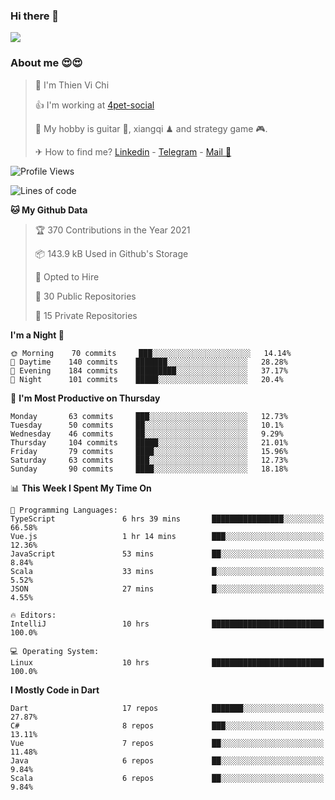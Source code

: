### Hi there 👋
![](https://media1.tenor.com/images/9aa4aee77151757a310fcdb4b8fd2a0a/tenor.gif?itemid=12671405)

### About me 😍😍

> 🙎 I'm Thien Vi Chi
> 
> 👍 I'm working at [4pet-social](https://github.com/4pet-social)
>
> 🥞 My hobby is guitar 🎸, xiangqi ♟ and strategy game 🎮.
> 
> ✈ How to find me? [Linkedin](https://www.linkedin.com/in/tvc12/) - [Telegram](https://t.me/yeutham212) - [Mail 📧](mailto:meomeocf98@gmail.com)
> 

<!--START_SECTION:waka-->
![Profile Views](http://img.shields.io/badge/Profile%20Views-4-blue)

![Lines of code](https://img.shields.io/badge/From%20Hello%20World%20I%27ve%20Written-731303%20lines%20of%20code-blue)

**🐱 My Github Data** 

> 🏆 370 Contributions in the Year 2021
 > 
> 📦 143.9 kB Used in Github's Storage 
 > 
> 💼 Opted to Hire
 > 
> 📜 30 Public Repositories 
 > 
> 🔑 15 Private Repositories  
 > 
**I'm a Night 🦉** 

```text
🌞 Morning    70 commits     ███░░░░░░░░░░░░░░░░░░░░░░   14.14% 
🌆 Daytime    140 commits    ███████░░░░░░░░░░░░░░░░░░   28.28% 
🌃 Evening    184 commits    █████████░░░░░░░░░░░░░░░░   37.17% 
🌙 Night      101 commits    █████░░░░░░░░░░░░░░░░░░░░   20.4%

```
📅 **I'm Most Productive on Thursday** 

```text
Monday       63 commits     ███░░░░░░░░░░░░░░░░░░░░░░   12.73% 
Tuesday      50 commits     ██░░░░░░░░░░░░░░░░░░░░░░░   10.1% 
Wednesday    46 commits     ██░░░░░░░░░░░░░░░░░░░░░░░   9.29% 
Thursday     104 commits    █████░░░░░░░░░░░░░░░░░░░░   21.01% 
Friday       79 commits     ████░░░░░░░░░░░░░░░░░░░░░   15.96% 
Saturday     63 commits     ███░░░░░░░░░░░░░░░░░░░░░░   12.73% 
Sunday       90 commits     ████░░░░░░░░░░░░░░░░░░░░░   18.18%

```


📊 **This Week I Spent My Time On** 

```text
💬 Programming Languages: 
TypeScript               6 hrs 39 mins       ████████████████░░░░░░░░░   66.58% 
Vue.js                   1 hr 14 mins        ███░░░░░░░░░░░░░░░░░░░░░░   12.36% 
JavaScript               53 mins             ██░░░░░░░░░░░░░░░░░░░░░░░   8.84% 
Scala                    33 mins             █░░░░░░░░░░░░░░░░░░░░░░░░   5.52% 
JSON                     27 mins             █░░░░░░░░░░░░░░░░░░░░░░░░   4.55%

🔥 Editors: 
IntelliJ                 10 hrs              █████████████████████████   100.0%

💻 Operating System: 
Linux                    10 hrs              █████████████████████████   100.0%

```

**I Mostly Code in Dart** 

```text
Dart                     17 repos            ███████░░░░░░░░░░░░░░░░░░   27.87% 
C#                       8 repos             ███░░░░░░░░░░░░░░░░░░░░░░   13.11% 
Vue                      7 repos             ██░░░░░░░░░░░░░░░░░░░░░░░   11.48% 
Java                     6 repos             ██░░░░░░░░░░░░░░░░░░░░░░░   9.84% 
Scala                    6 repos             ██░░░░░░░░░░░░░░░░░░░░░░░   9.84%

```



<!--END_SECTION:waka-->